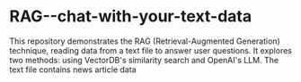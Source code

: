 # RAG--chat-with-your-text-data
This repository demonstrates the RAG (Retrieval-Augmented Generation) technique, reading data from a text file to answer user questions. It explores two methods: using VectorDB's similarity search and OpenAI's LLM. The text file contains news article data
